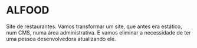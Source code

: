 # ALFOOD
 Site de restaurantes. Vamos transformar um site, que antes era estático, num CMS, numa área administrativa. E vamos eliminar a necessidade de ter uma pessoa desenvolvedora atualizando ele.
